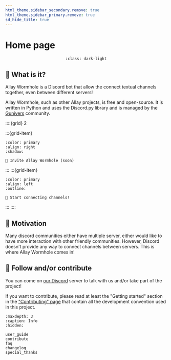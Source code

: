 ```yaml
---
html_theme.sidebar_secondary.remove: true
html_theme.sidebar_primary.remove: true
sd_hide_title: true
---
```


# Home page

<div align=center>
<div style="max-width:800px">

```{image} _static/banner.png
:class: dark-light
```

</div>
</div>

## 🔎 What is it?

Allay Wormhole is a Discord bot that allow the connect textual channels together, even between different servers!

Allay Wormhole, such as other Allay projects, is free and open-source. It is written in Python and uses the Discord.py library and is managed by the [Gunivers](https://gunivers.net) community.

::::{grid} 2

:::{grid-item}

```{button-link} #
:color: primary
:align: right
:shadow:

👋 Invite Allay Wormhole (soon)
```

:::
:::{grid-item}

```{button-link} getting_started.html
:color: primary
:align: left
:outline:

🚀 Start connecting channels!
```

:::
::::

## 🏃 Motivation

Many discord communities either have multiple server, either would like to have more interaction with other friendly communities. However, Discord doesn't provide any way to connect channels between servers. This is where Allay Wormhole comes in!

## 🤝 Follow and/or contribute

You can come on [our Discord](https://discord.gg/E8qq6tN) server to talk with us and/or take part of the project!

If you want to contribute, please read at least the "Getting started" section in the ["Contributing" page](https://glib-core.readthedocs.io/en/latest/contributing.html) that contain all the development convention used in this project.


```{toctree}
:maxdepth: 3
:caption: Info
:hidden:

user_guide
contribute
faq
changelog
special_thanks
```

<!-- End plugins documentation -->

